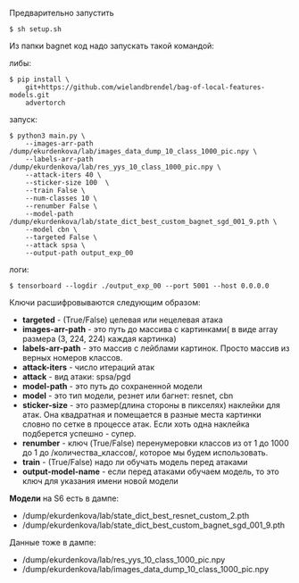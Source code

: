 Предварительно запустить
```shell
$ sh setup.sh
```


Из папки bagnet код надо запускать такой командой:

либы:
```shell
$ pip install \
    git+https://github.com/wielandbrendel/bag-of-local-features-models.git
    advertorch
```

запуск:
```shell
$ python3 main.py \
    --images-arr-path /dump/ekurdenkova/lab/images_data_dump_10_class_1000_pic.npy \
    --labels-arr-path /dump/ekurdenkova/lab/res_yys_10_class_1000_pic.npy \
    --attack-iters 40 \
    --sticker-size 100  \
    --train False \
    --num-classes 10 \
    --renumber False \
    --model-path /dump/ekurdenkova/lab/state_dict_best_custom_bagnet_sgd_001_9.pth \
    --model cbn \
    --targeted False \
    --attack spsa \
    --output-path output_exp_00
```

логи:
```shell
$ tensorboard --logdir ./output_exp_00 --port 5001 --host 0.0.0.0
```

Ключи расшифровываются следующим образом:

- **targeted** - (True/False) целевая или нецелевая атака
- **images-arr-path** - это путь до массива с картинками( в виде array размера (3, 224, 224) каждая картинка)
- **labels-arr-path** - это массив с лейблами картинок. Просто массив из верных номеров классов.
- **attack-iters** - число итераций атак
- **attack** - вид атаки: spsa/pgd
- **model-path** - это путь до сохраненной модели
- **model** - это тип модели, резнет или багнет: resnet, cbn
- **sticker-size** - это размер(длина стороны в пикселях) наклейки для атак. Она квадратная и помещается в разные места картинки словно по сетке в процессе атак. Если хоть одна наклейка подберется успешно - супер.
- **renumber** - ключ (True/False) перенумеровки классов из от 1 до 1000 до 1 до /количества_классов/, которое мы будем использовать.
- **train** - (True/False) надо ли обучать модель перед атаками
- **output-model-name** - если перед атаками обучаем модель, то это ключ для указания имени новой модели


**Модели** на S6 есть в дампе:
- /dump/ekurdenkova/lab/state_dict_best_resnet_custom_2.pth
- /dump/ekurdenkova/lab/state_dict_best_custom_bagnet_sgd_001_9.pth

Данные тоже в дампе:
- /dump/ekurdenkova/lab/res_yys_10_class_1000_pic.npy
- /dump/ekurdenkova/lab/images_data_dump_10_class_1000_pic.npy
